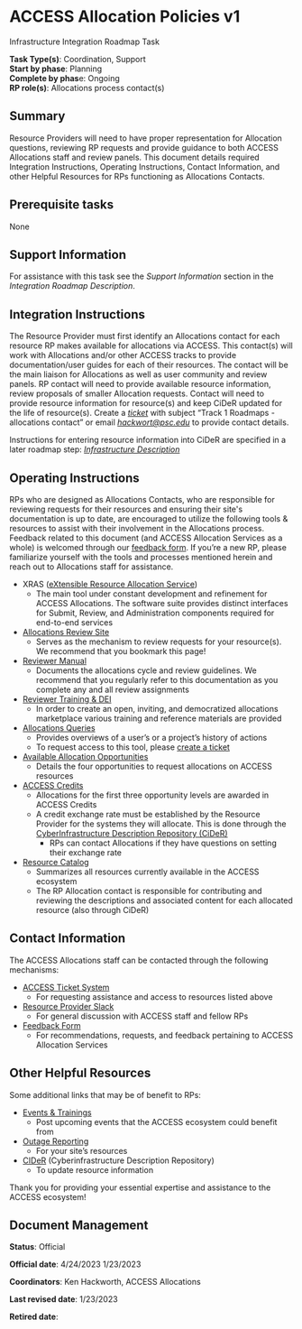 # ACCESS Allocation Policies v1

Infrastructure Integration Roadmap Task

**Task Type(s)**: Coordination, Support  
**Start by phase**: Planning  
**Complete by phas**e: Ongoing  
**RP role(s)**: Allocations process contact(s)

## Summary

Resource Providers will need to have proper representation for Allocation questions, reviewing RP requests and provide guidance to both ACCESS Allocations staff and review panels. This document details required Integration Instructions, Operating Instructions, Contact Information, and other Helpful Resources for RPs functioning as Allocations Contacts. 

## Prerequisite tasks

None

## Support Information

For assistance with this task see the *Support Information* section in the *Integration Roadmap Description*.

## Integration Instructions

The Resource Provider must first identify an Allocations contact for each resource RP makes available for allocations via ACCESS. This contact(s) will work with Allocations and/or other ACCESS tracks to provide documentation/user guides for each of their resources. The contact will be the main liaison for Allocations as well as user community and review panels. RP contact will need to provide available resource information, review proposals of smaller Allocation requests. Contact will need to provide resource information for resource(s) and keep CiDeR updated for the life of resource(s). Create a [*ticket*](https://access-ci.atlassian.net/servicedesk/customer/portal/2) with subject “Track 1 Roadmaps - allocations contact” or email [*hackwort@psc.edu*](mailto:hackwort@psc.edu) to provide contact details.  
  
Instructions for entering resource information into CiDeR are specified in a later roadmap step: [*Infrastructure Description*](Infrastructure_Description_v2.md)

## Operating Instructions

RPs who are designed as Allocations Contacts, who are responsible for reviewing requests for their resources and ensuring their site's documentation is up to date, are encouraged to utilize the following tools & resources to assist with their involvement in the Allocations process. Feedback related to this document (and ACCESS Allocation Services as a whole) is welcomed through our [feedback form](https://docs.google.com/forms/d/e/1FAIpQLSdn-SXokNB_5s0r2SA_S9ZIZWZFlVPRD2OHepTH5HY2YND_zw/viewform). If you’re a new RP, please familiarize yourself with the tools and processes mentioned herein and reach out to Allocations staff for assistance. 

* XRAS ([eXtensible Resource Allocation Service](https://allocations.access-ci.org/about-xras)) 
    * The main tool under constant development and refinement for ACCESS Allocations. The software suite provides distinct interfaces for Submit, Review, and Administration components required for end-to-end services 
* [Allocations Review Site](https://review-access.xras.org/login) 
    * Serves as the mechanism to review requests for your resource(s). We recommend that you bookmark this page!
* [Reviewer Manual](https://docs.google.com/document/d/1s0TLyKTXrKFjjVGJxE-7nwyzHfAwX-sjjBOJbsiprf4/edit#)
    * Documents the allocations cycle and review guidelines. We recommend that you regularly refer to this documentation as you complete any and all review assignments
* [Reviewer Training & DEI](https://drive.google.com/drive/folders/1-ENSP1gvqGi5H2w_bKjwr6ocvVJaT-kw) 
    * In order to create an open, inviting, and democratized allocations marketplace various training and reference materials are provided
* [Allocations Queries](https://xacct-admin.access-ci.org/allocations_queries) 
    * Provides overviews of a user’s or a project’s history of actions 
    * To request access to this tool, please [create a ticket](https://support.access-ci.org/open-a-ticket)
* [Available Allocation Opportunities](https://allocations.access-ci.org/prepare-requests-overview)
    * Details the four opportunities to request allocations on ACCESS resources
* [ACCESS Credits](https://allocations.access-ci.org/use-credits-overview)
    * Allocations for the first three opportunity levels are awarded in ACCESS Credits
    * A credit exchange rate must be established by the Resource Provider for the systems they will allocate. This is done through the [CyberInfrastructure Description Repository (CiDeR)](https://cider.access-ci.org/login)
        * RPs can contact Allocations if they have questions on setting their exchange rate
* [Resource Catalog](https://allocations.access-ci.org/resources)
    * Summarizes all resources currently available in the ACCESS ecosystem
    * The RP Allocation contact is responsible for contributing and reviewing the descriptions and associated content for each allocated resource (also through CiDeR)

## Contact Information

The ACCESS Allocations staff can be contacted through the following mechanisms: 

* [ACCESS Ticket System](https://support.access-ci.org/open-a-ticket)
    * For requesting assistance and access to resources listed above
* [Resource Provider Slack](rpaccesscommu-wyz4369.slack.com)
    * For general discussion with ACCESS staff and fellow RPs
* [Feedback Form](https://docs.google.com/forms/d/e/1FAIpQLSdn-SXokNB_5s0r2SA_S9ZIZWZFlVPRD2OHepTH5HY2YND_zw/viewform)
    * For recommendations, requests, and feedback pertaining to ACCESS Allocation Services

## Other Helpful Resources 

Some additional links that may be of benefit to RPs:

* [Events & Trainings](https://support.access-ci.org/events)
    * Post upcoming events that the ACCESS ecosystem could benefit from
* [Outage Reporting](https://operations.access-ci.org/infrastructure_news) 
    * For your site’s resources 
* [CIDeR](https://cider.access-ci.org/login) (Cyberinfrastructure Description Repository) 
    * To update resource information 

Thank you for providing your essential expertise and assistance to the ACCESS ecosystem! 

## Document Management

**Status**: Official

**Official date**: 4/24/2023 1/23/2023

**Coordinators**: Ken Hackworth, ACCESS Allocations

**Last revised date**: 1/23/2023

**Retired date**:
